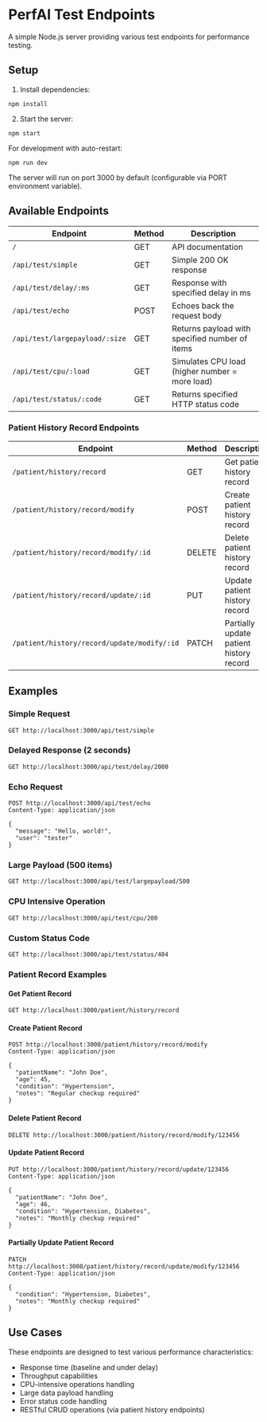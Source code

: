 # PerfAI Test Endpoints

A simple Node.js server providing various test endpoints for performance testing.

## Setup

1. Install dependencies:

```
npm install
```

2. Start the server:

```
npm start
```

For development with auto-restart:

```
npm run dev
```

The server will run on port 3000 by default (configurable via PORT environment variable).

## Available Endpoints

| Endpoint                       | Method | Description                                    |
| ------------------------------ | ------ | ---------------------------------------------- |
| `/`                            | GET    | API documentation                              |
| `/api/test/simple`             | GET    | Simple 200 OK response                         |
| `/api/test/delay/:ms`          | GET    | Response with specified delay in ms            |
| `/api/test/echo`               | POST   | Echoes back the request body                   |
| `/api/test/largepayload/:size` | GET    | Returns payload with specified number of items |
| `/api/test/cpu/:load`          | GET    | Simulates CPU load (higher number = more load) |
| `/api/test/status/:code`       | GET    | Returns specified HTTP status code             |

### Patient History Record Endpoints

| Endpoint                                    | Method | Description                             |
| ------------------------------------------- | ------ | --------------------------------------- |
| `/patient/history/record`                   | GET    | Get patient history record              |
| `/patient/history/record/modify`            | POST   | Create patient history record           |
| `/patient/history/record/modify/:id`        | DELETE | Delete patient history record           |
| `/patient/history/record/update/:id`        | PUT    | Update patient history record           |
| `/patient/history/record/update/modify/:id` | PATCH  | Partially update patient history record |

## Examples

### Simple Request

```
GET http://localhost:3000/api/test/simple
```

### Delayed Response (2 seconds)

```
GET http://localhost:3000/api/test/delay/2000
```

### Echo Request

```
POST http://localhost:3000/api/test/echo
Content-Type: application/json

{
  "message": "Hello, world!",
  "user": "tester"
}
```

### Large Payload (500 items)

```
GET http://localhost:3000/api/test/largepayload/500
```

### CPU Intensive Operation

```
GET http://localhost:3000/api/test/cpu/200
```

### Custom Status Code

```
GET http://localhost:3000/api/test/status/404
```

### Patient Record Examples

#### Get Patient Record

```
GET http://localhost:3000/patient/history/record
```

#### Create Patient Record

```
POST http://localhost:3000/patient/history/record/modify
Content-Type: application/json

{
  "patientName": "John Doe",
  "age": 45,
  "condition": "Hypertension",
  "notes": "Regular checkup required"
}
```

#### Delete Patient Record

```
DELETE http://localhost:3000/patient/history/record/modify/123456
```

#### Update Patient Record

```
PUT http://localhost:3000/patient/history/record/update/123456
Content-Type: application/json

{
  "patientName": "John Doe",
  "age": 46,
  "condition": "Hypertension, Diabetes",
  "notes": "Monthly checkup required"
}
```

#### Partially Update Patient Record

```
PATCH http://localhost:3000/patient/history/record/update/modify/123456
Content-Type: application/json

{
  "condition": "Hypertension, Diabetes",
  "notes": "Monthly checkup required"
}
```

## Use Cases

These endpoints are designed to test various performance characteristics:

- Response time (baseline and under delay)
- Throughput capabilities
- CPU-intensive operations handling
- Large data payload handling
- Error status code handling
- RESTful CRUD operations (via patient history endpoints)
